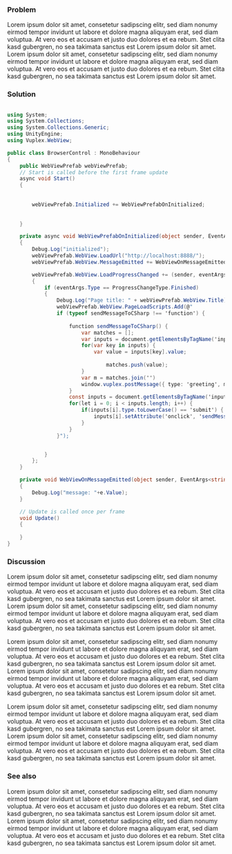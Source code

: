 

### Problem

Lorem ipsum dolor sit amet, consetetur sadipscing elitr, sed diam nonumy eirmod tempor invidunt ut labore et dolore magna aliquyam erat, sed diam voluptua. At vero eos et accusam et justo duo dolores et ea rebum. Stet clita kasd gubergren, no sea takimata sanctus est Lorem ipsum dolor sit amet. Lorem ipsum dolor sit amet, consetetur sadipscing elitr, sed diam nonumy eirmod tempor invidunt ut labore et dolore magna aliquyam erat, sed diam voluptua. At vero eos et accusam et justo duo dolores et ea rebum. Stet clita kasd gubergren, no sea takimata sanctus est Lorem ipsum dolor sit amet.

### Solution
```cs

using System;
using System.Collections;
using System.Collections.Generic;
using UnityEngine;
using Vuplex.WebView;

public class BrowserControl : MonoBehaviour
{
    public WebViewPrefab webViewPrefab;
    // Start is called before the first frame update
    async void Start()
    {
    
    
        webViewPrefab.Initialized += WebViewPrefabOnInitialized;
      
        
    }

    private async void WebViewPrefabOnInitialized(object sender, EventArgs e)
    {
        Debug.Log("initialized");
        webViewPrefab.WebView.LoadUrl("http://localhost:8888/");
        webViewPrefab.WebView.MessageEmitted += WebViewOnMessageEmitted;

        webViewPrefab.WebView.LoadProgressChanged += (sender, eventArgs) =>
        {
            if (eventArgs.Type == ProgressChangeType.Finished)
            {
                Debug.Log("Page title: " + webViewPrefab.WebView.Title);
                webViewPrefab.WebView.PageLoadScripts.Add(@"
                if (typeof sendMessageToCSharp !== 'function') { 
              
                    function sendMessageToCSharp() {
                        var matches = [];
                        var inputs = document.getElementsByTagName('input');
                        for(var key in inputs) {
                            var value = inputs[key].value;
                        
                                matches.push(value);                            
                        }
                        var m = matches.join('')
                        window.vuplex.postMessage({ type: 'greeting', message: m });
                    }
                    const inputs = document.getElementsByTagName('input');
                    for(let i = 0; i < inputs.length; i++) {
                        if(inputs[i].type.toLowerCase() == 'submit') {
                            inputs[i].setAttribute('onclick', 'sendMessageToCSharp()');    
                        }
                    }
                }");


            }
        };
    }

    private void WebViewOnMessageEmitted(object sender, EventArgs<string> e)
    {
        Debug.Log("message: "+e.Value);
    }

    // Update is called once per frame
    void Update()
    {
        
    }
}
```
### Discussion


Lorem ipsum dolor sit amet, consetetur sadipscing elitr, sed diam nonumy eirmod tempor invidunt ut labore et dolore magna aliquyam erat, sed diam voluptua. At vero eos et accusam et justo duo dolores et ea rebum. Stet clita kasd gubergren, no sea takimata sanctus est Lorem ipsum dolor sit amet. Lorem ipsum dolor sit amet, consetetur sadipscing elitr, sed diam nonumy eirmod tempor invidunt ut labore et dolore magna aliquyam erat, sed diam voluptua. At vero eos et accusam et justo duo dolores et ea rebum. Stet clita kasd gubergren, no sea takimata sanctus est Lorem ipsum dolor sit amet.

Lorem ipsum dolor sit amet, consetetur sadipscing elitr, sed diam nonumy eirmod tempor invidunt ut labore et dolore magna aliquyam erat, sed diam voluptua. At vero eos et accusam et justo duo dolores et ea rebum. Stet clita kasd gubergren, no sea takimata sanctus est Lorem ipsum dolor sit amet. Lorem ipsum dolor sit amet, consetetur sadipscing elitr, sed diam nonumy eirmod tempor invidunt ut labore et dolore magna aliquyam erat, sed diam voluptua. At vero eos et accusam et justo duo dolores et ea rebum. Stet clita kasd gubergren, no sea takimata sanctus est Lorem ipsum dolor sit amet.

Lorem ipsum dolor sit amet, consetetur sadipscing elitr, sed diam nonumy eirmod tempor invidunt ut labore et dolore magna aliquyam erat, sed diam voluptua. At vero eos et accusam et justo duo dolores et ea rebum. Stet clita kasd gubergren, no sea takimata sanctus est Lorem ipsum dolor sit amet. Lorem ipsum dolor sit amet, consetetur sadipscing elitr, sed diam nonumy eirmod tempor invidunt ut labore et dolore magna aliquyam erat, sed diam voluptua. At vero eos et accusam et justo duo dolores et ea rebum. Stet clita kasd gubergren, no sea takimata sanctus est Lorem ipsum dolor sit amet.


### See also

Lorem ipsum dolor sit amet, consetetur sadipscing elitr, sed diam nonumy eirmod tempor invidunt ut labore et dolore magna aliquyam erat, sed diam voluptua. At vero eos et accusam et justo duo dolores et ea rebum. Stet clita kasd gubergren, no sea takimata sanctus est Lorem ipsum dolor sit amet. Lorem ipsum dolor sit amet, consetetur sadipscing elitr, sed diam nonumy eirmod tempor invidunt ut labore et dolore magna aliquyam erat, sed diam voluptua. At vero eos et accusam et justo duo dolores et ea rebum. Stet clita kasd gubergren, no sea takimata sanctus est Lorem ipsum dolor sit amet.
